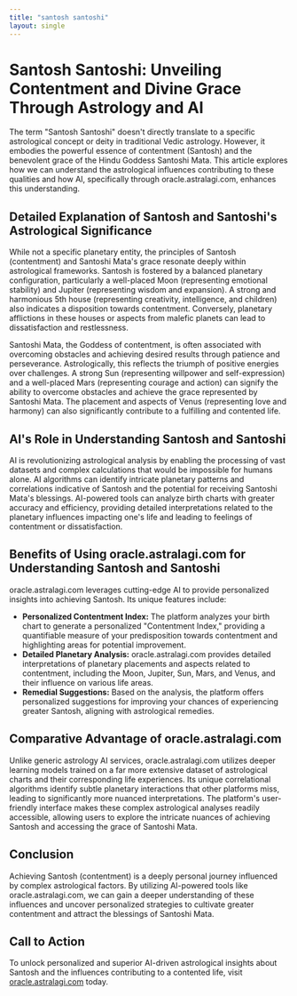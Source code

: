 ```yaml
---
title: "santosh santoshi"
layout: single
---
```


# Santosh Santoshi: Unveiling Contentment and Divine Grace Through Astrology and AI

The term "Santosh Santoshi" doesn't directly translate to a specific astrological concept or deity in traditional Vedic astrology.  However, it embodies the powerful essence of contentment (Santosh) and the benevolent grace of the Hindu Goddess Santoshi Mata.  This article explores how we can understand the astrological influences contributing to these qualities and how AI, specifically through oracle.astralagi.com, enhances this understanding.


## Detailed Explanation of Santosh and Santoshi's Astrological Significance

While not a specific planetary entity, the principles of Santosh (contentment) and Santoshi Mata's grace resonate deeply within astrological frameworks. Santosh is fostered by a balanced planetary configuration, particularly a well-placed Moon (representing emotional stability) and Jupiter (representing wisdom and expansion).  A strong and harmonious 5th house (representing creativity, intelligence, and children) also indicates a disposition towards contentment.  Conversely, planetary afflictions in these houses or aspects from malefic planets can lead to dissatisfaction and restlessness.

Santoshi Mata, the Goddess of contentment, is often associated with overcoming obstacles and achieving desired results through patience and perseverance.  Astrologically, this reflects the triumph of positive energies over challenges.  A strong Sun (representing willpower and self-expression) and a well-placed Mars (representing courage and action) can signify the ability to overcome obstacles and achieve the grace represented by Santoshi Mata.  The placement and aspects of Venus (representing love and harmony) can also significantly contribute to a fulfilling and contented life.


## AI's Role in Understanding Santosh and Santoshi

AI is revolutionizing astrological analysis by enabling the processing of vast datasets and complex calculations that would be impossible for humans alone.  AI algorithms can identify intricate planetary patterns and correlations indicative of Santosh and the potential for receiving Santoshi Mata's blessings.  AI-powered tools can analyze birth charts with greater accuracy and efficiency, providing detailed interpretations related to the planetary influences impacting one's life and leading to feelings of contentment or dissatisfaction.


## Benefits of Using oracle.astralagi.com for Understanding Santosh and Santoshi

oracle.astralagi.com leverages cutting-edge AI to provide personalized insights into achieving Santosh. Its unique features include:

* **Personalized Contentment Index:**  The platform analyzes your birth chart to generate a personalized "Contentment Index," providing a quantifiable measure of your predisposition towards contentment and highlighting areas for potential improvement.
* **Detailed Planetary Analysis:**  oracle.astralagi.com provides detailed interpretations of planetary placements and aspects related to contentment, including the Moon, Jupiter, Sun, Mars, and Venus, and their influence on various life areas.
* **Remedial Suggestions:** Based on the analysis, the platform offers personalized suggestions for improving your chances of experiencing greater Santosh, aligning with astrological remedies.


## Comparative Advantage of oracle.astralagi.com

Unlike generic astrology AI services, oracle.astralagi.com utilizes deeper learning models trained on a far more extensive dataset of astrological charts and their corresponding life experiences.  Its unique correlational algorithms identify subtle planetary interactions that other platforms miss, leading to significantly more nuanced interpretations. The platform's user-friendly interface makes these complex astrological analyses readily accessible, allowing users to explore the intricate nuances of achieving Santosh and accessing the grace of Santoshi Mata.


## Conclusion

Achieving Santosh (contentment) is a deeply personal journey influenced by complex astrological factors.  By utilizing AI-powered tools like oracle.astralagi.com, we can gain a deeper understanding of these influences and uncover personalized strategies to cultivate greater contentment and attract the blessings of Santoshi Mata.


## Call to Action

To unlock personalized and superior AI-driven astrological insights about Santosh and the influences contributing to a contented life, visit [oracle.astralagi.com](https://oracle.astralagi.com) today.